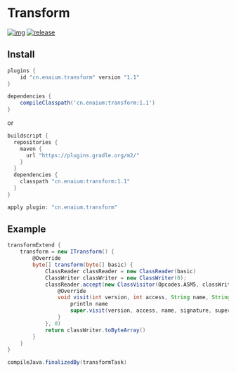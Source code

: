 # Transform

[![img](https://img.shields.io/maven-metadata/v/https/plugins.gradle.org/m2/cn/enaium/transform/maven-metadata.xml.svg?label=gradle&style=flat-square&logo=gradle)](https://plugins.gradle.org/plugin/cn.enaium.transform)
[![release](https://img.shields.io/github/v/release/Enaium/transform?logo=github&style=flat-square)
](https://github.com/Enaium/transform/releases)
## Install 

```groovy
plugins {
    id "cn.enaium.transform" version "1.1"
}

dependencies {
    compileClasspath('cn.enaium:transform:1.1')
}
```

or

```groovy
buildscript {
  repositories {
    maven {
      url "https://plugins.gradle.org/m2/"
    }
  }
  dependencies {
    classpath "cn.enaium:transform:1.1"
  }
}

apply plugin: "cn.enaium.transform"
```

## Example

```groovy
transformExtend {
    transform = new ITransform() {
        @Override
        byte[] transform(byte[] basic) {
            ClassReader classReader = new ClassReader(basic)
            ClassWriter classWriter = new ClassWriter(0);
            classReader.accept(new ClassVisitor(Opcodes.ASM5, classWriter) {
                @Override
                void visit(int version, int access, String name, String signature, String superName, String[] interfaces) {
                    println name
                    super.visit(version, access, name, signature, superName, interfaces)
                }
            }, 0)
            return classWriter.toByteArray()
        }
    }
}

compileJava.finalizedBy(transformTask)
```